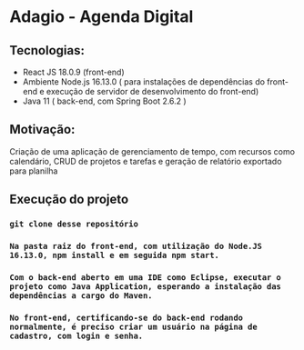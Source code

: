 # Adagio - Agenda Digital

## Tecnologias:

- React JS 18.0.9 (front-end)
- Ambiente Node.js 16.13.0 ( para instalações de dependências do front-end e execução de servidor de desenvolvimento do front-end)
- Java 11 ( back-end, com Spring Boot 2.6.2 )

## Motivação:

Criação de uma aplicação de gerenciamento de tempo, com recursos como calendário, CRUD de projetos e tarefas e geração de relatório exportado para planilha

## Execução do projeto

### `git clone desse repositório`

### `Na pasta raiz do front-end, com utilização do Node.JS 16.13.0, npm install e em seguida npm start.`

### `Com o back-end aberto em uma IDE como Eclipse, executar o projeto como Java Application, esperando a instalação das dependências a cargo do Maven.`

### `No front-end, certificando-se do back-end rodando normalmente, é preciso criar um usuário na página de cadastro, com login e senha.`

